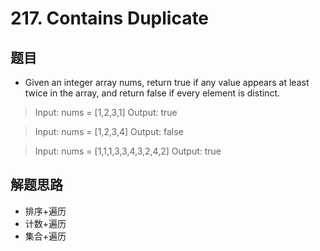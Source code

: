 # 217. Contains Duplicate
## 题目
- Given an integer array nums, return true if any value appears at least twice in the array, and return false if every element is distinct.

>Input: nums = [1,2,3,1]
>Output: true

>Input: nums = [1,2,3,4]
>Output: false

> Input: nums = [1,1,1,3,3,4,3,2,4,2]
>Output: true

## 解题思路
- 排序+遍历
- 计数+遍历
- 集合+遍历